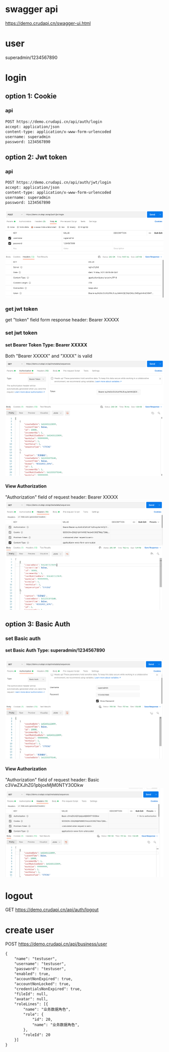 # swagger api
https://demo.crudapi.cn/swagger-ui.html

# user
superadmin/1234567890

# login
## option 1: Cookie

### api
```
POST https://demo.crudapi.cn/api/auth/login
accept: application/json
content-type: application/x-www-form-urlencoded
username: superadmin
password: 1234567890
```

## option 2: Jwt token
### api
```
POST https://demo.crudapi.cn/api/auth/jwt/login
accept: application/json
content-type: application/x-www-form-urlencoded
username: superadmin
password: 1234567890
```

![jwtLogin](./img/auth/jwtLogin.png)

### get jwt token
get "token" field form response header: Bearer XXXXX

### set jwt token
#### set Bearer Token Type: Bearer XXXXX
Both "Bearer XXXXX" and "XXXX" is valid
![jwtAuth](./img/auth/jwtAuth.png)

#### View Authorization
"Authorization" field of request header: Bearer XXXXX
![jwtAuthorization](./img/auth/jwtAuthorization.png)

## option 3: Basic Auth

### set Basic auth
#### set Basic Auth Type: superadmin/1234567890
![basicAuth](./img/auth/basicAuth.png)

#### View Authorization
"Authorization" field of request header: Basic c3VwZXJhZG1pbjoxMjM0NTY3ODkw
![basicAuthorization](./img/auth/basicAuthorization.png)



# logout
GET https://demo.crudapi.cn/api/auth/logout

# create user
POST https://demo.crudapi.cn/api/business/user
```
{
    "name": "testuser",
    "username": "testuser",
    "password": "testuser",
    "enabled": true,
    "accountNonExpired": true,
    "accountNonLocked": true,
    "credentialsNonExpired": true,
    "fileId": null,
    "avatar": null,
    "roleLines": [{
        "name": "业务数据角色",
        "role": {
            "id": 20,
            "name": "业务数据角色",
        },
        "roleId": 20
    }]
}
```
